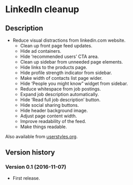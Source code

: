# LinkedIn cleanup

## Description

- Reduce visual distractions from linkedin.com website.
  - Clean up front page feed updates.
  - Hide ad containers.
  - Hide ‘recommended users’ CTA area.
  - Clean up sidebar from unneeded page elements.
  - Hide links to the products page.
  - Hide profile strength indicator from sidebar.
  - Make width of contacts list page wider.
  - Hide ‘People you might know” widget from sidebar.
  - Reduce whitespace from job postings.
  - Expand job description automatically.
  - Hide ‘Read full job description’ button.
  - Hide social sharing buttons.
  - Hide header background image.
  - Adjust page content width.
  - Improve readability of the feed.
  - Make things readable.

Also available from [userstyles.org](https://userstyles.org/styles/134890/linkedin-cleanup).


## Version history

### Version 0.1 (2016-11-07)
- First release.
